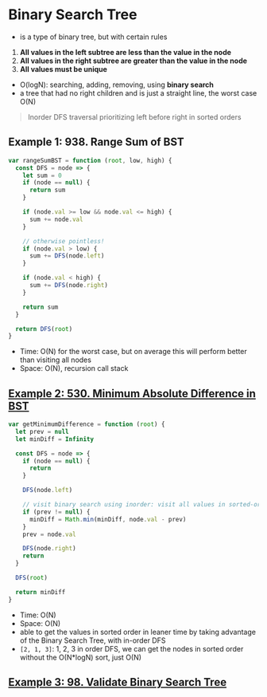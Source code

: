 # Binary Search Tree

- is a type of binary tree, but with certain rules

1. **All values in the left subtree are less than the value in the node**
2. **All values in the right subtree are greater than the value in the node**
3. **All values must be unique**

- O(logN): searching, adding, removing, using **binary search**
- a tree that had no right children and is just a straight line, the worst case O(N)

> Inorder DFS traversal prioritizing left before right in sorted orders

## Example 1: 938. Range Sum of BST

```js
var rangeSumBST = function (root, low, high) {
  const DFS = node => {
    let sum = 0
    if (node == null) {
      return sum
    }

    if (node.val >= low && node.val <= high) {
      sum += node.val
    }

    // otherwise pointless!
    if (node.val > low) {
      sum += DFS(node.left)
    }

    if (node.val < high) {
      sum += DFS(node.right)
    }

    return sum
  }

  return DFS(root)
}
```

- Time: O(N) for the worst case, but on average this will perform better than visiting all nodes
- Space: O(N), recursion call stack

## [Example 2: 530. Minimum Absolute Difference in BST](https://leetcode.com/problems/minimum-absolute-difference-in-bst/)

```js
var getMinimumDifference = function (root) {
  let prev = null
  let minDiff = Infinity

  const DFS = node => {
    if (node == null) {
      return
    }

    DFS(node.left)

    // visit binary search using inorder: visit all values in sorted-order
    if (prev != null) {
      minDiff = Math.min(minDiff, node.val - prev)
    }
    prev = node.val

    DFS(node.right)
    return
  }

  DFS(root)

  return minDiff
}
```

- Time: O(N)
- Space: O(N)
- able to get the values in sorted order in leaner time by taking advantage of the Binary Search Tree, with in-order DFS
- `[2, 1, 3]`: 1, 2, 3 in order DFS, we can get the nodes in sorted order without the O(N\*logN) sort, just O(N)

## [Example 3: 98. Validate Binary Search Tree](https://leetcode.com/problems/validate-binary-search-tree/)

```js

```
